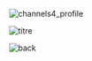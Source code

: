![channels4_profile](https://user-images.githubusercontent.com/95872973/146111014-6171bbec-b9d3-4d0b-9de5-97b54364ef6c.jpg)


![titre](https://user-images.githubusercontent.com/95872973/146111097-60c42759-eb28-4919-8833-9d0f6c112a7b.jpg)


![back](https://user-images.githubusercontent.com/95872973/146111158-e23460ef-b8fe-48af-bd21-b9fc573a2250.jpg)
